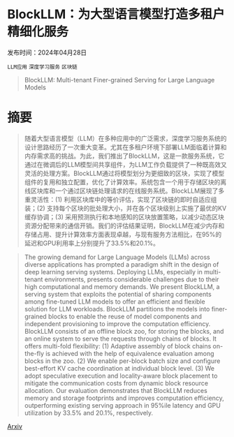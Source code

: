 # BlockLLM：为大型语言模型打造多租户精细化服务

发布时间：2024年04月28日

`LLM应用` `深度学习服务` `区块链`

> BlockLLM: Multi-tenant Finer-grained Serving for Large Language Models

# 摘要

> 随着大型语言模型（LLM）在多种应用中的广泛需求，深度学习服务系统的设计思路经历了一次重大变革。尤其在多租户环境下部署LLM面临着计算和内存需求高的挑战。为此，我们推出了BlockLLM，这是一款服务系统，它通过在微调后的LLM模型间共享组件，为LLM工作负载提供了一种既高效又灵活的处理方案。BlockLLM通过将模型划分为更细致的区块，实现了模型组件的复用和独立配置，优化了计算效率。系统包含一个用于存储区块的离线区块库和一个通过区块链处理请求的在线服务系统。BlockLLM展现了多重灵活性：(1) 利用区块库中的等价评估，实现了区块链的即时自适应组装；(2) 支持每个区块的批处理大小，并在各个区块级别上实施了最优的KV缓存协调；(3) 采用预测执行和本地感知的区块放置策略，以减少动态区块资源分配带来的通信开销。我们的评估结果证明，BlockLLM在减少内存和存储占用、提升计算效率方面表现卓越，与现有服务方法相比，在95%的延迟和GPU利用率上分别提升了33.5%和20.1%。

> The growing demand for Large Language Models (LLMs) across diverse applications has prompted a paradigm shift in the design of deep learning serving systems. Deploying LLMs, especially in multi-tenant environments, presents considerable challenges due to their high computational and memory demands. We present BlockLLM, a serving system that exploits the potential of sharing components among fine-tuned LLM models to offer an efficient and flexible solution for LLM workloads. BlockLLM partitions the models into finer-grained blocks to enable the reuse of model components and independent provisioning to improve the computation efficiency. BlockLLM consists of an offline block zoo, for storing the blocks, and an online system to serve the requests through chains of blocks. It offers multi-fold flexibility: (1) Adaptive assembly of block chains on-the-fly is achieved with the help of equivalence evaluation among blocks in the zoo. (2) We enable per-block batch size and configure best-effort KV cache coordination at individual block level. (3) We adopt speculative execution and locality-aware block placement to mitigate the communication costs from dynamic block resource allocation. Our evaluation demonstrates that BlockLLM reduces memory and storage footprints and improves computation efficiency, outperforming existing serving approach in 95\%ile latency and GPU utilization by 33.5\% and 20.1\%, respectively.

[Arxiv](https://arxiv.org/abs/2404.18322)